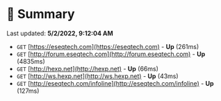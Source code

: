 # 📖 Summary
Last updated: **5/2/2022, 9:12:04 AM**

- `GET` [https://eseqtech.com](https://eseqtech.com) - **Up** (261ms)
- `GET` [http://forum.eseqtech.com](http://forum.eseqtech.com) - **Up** (4835ms)
- `GET` [http://hexp.net](http://hexp.net) - **Up** (66ms)
- `GET` [http://ws.hexp.net](http://ws.hexp.net) - **Up** (43ms)
- `GET` [http://eseqtech.com/infoline](http://eseqtech.com/infoline) - **Up** (127ms)
